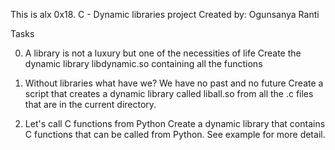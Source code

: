 This is alx 0x18. C - Dynamic libraries project
Created by: Ogunsanya Ranti

Tasks

0. A library is not a luxury but one of the necessities of life
	Create the dynamic library libdynamic.so containing all the functions


1. Without libraries what have we? We have no past and no future
	Create a script that creates a dynamic library called liball.so from all the .c files that are in the current directory.

2. Let's call C functions from Python
	Create a dynamic library that contains C functions that can be called from Python. See example for more detail.
